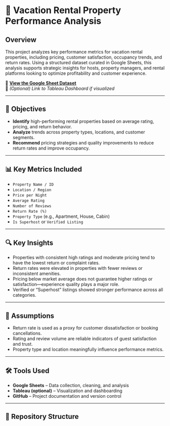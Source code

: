 # 🏡 Vacation Rental Property Performance Analysis

## Overview
This project analyzes key performance metrics for vacation rental properties, including pricing, customer satisfaction, occupancy trends, and return rates. Using a structured dataset curated in Google Sheets, this analysis supports strategic insights for hosts, property managers, and rental platforms looking to optimize profitability and customer experience.

🔗 **[View the Google Sheet Dataset](https://docs.google.com/spreadsheets/d/15b-i35RTqVxFyiVd7FahPGweMy2IGuv9zDjMFAYXt3E/edit?gid=1342480244#gid=1342480244)**  
🔗 *(Optional) Link to Tableau Dashboard if visualized*

---

## 🎯 Objectives
- **Identify** high-performing rental properties based on average rating, pricing, and return behavior.
- **Analyze** trends across property types, locations, and customer segments.
- **Recommend** pricing strategies and quality improvements to reduce return rates and improve occupancy.

---

## 📊 Key Metrics Included
- `Property Name / ID`  
- `Location / Region`  
- `Price per Night`  
- `Average Rating`  
- `Number of Reviews`  
- `Return Rate (%)`  
- `Property Type` (e.g., Apartment, House, Cabin)  
- `Is Superhost` or `Verified Listing`

---

## 🔍 Key Insights
- Properties with consistent high ratings and moderate pricing tend to have the lowest return or complaint rates.
- Return rates were elevated in properties with fewer reviews or inconsistent amenities.
- Pricing below market average does not guarantee higher ratings or satisfaction—experience quality plays a major role.
- Verified or “Superhost” listings showed stronger performance across all categories.

---

## 🧠 Assumptions
- Return rate is used as a proxy for customer dissatisfaction or booking cancellations.
- Rating and review volume are reliable indicators of guest satisfaction and trust.
- Property type and location meaningfully influence performance metrics.

---

## 🛠 Tools Used
- **Google Sheets** – Data collection, cleaning, and analysis
- **Tableau (optional)** – Visualization and dashboarding
- **GitHub** – Project documentation and version control

---

## 📁 Repository Structure

